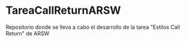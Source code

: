 # TareaCallReturnARSW
Repositorio donde se lleva a cabo el desarrollo de la tarea "Estilos Call Return" de ARSW
